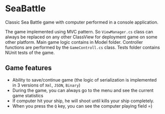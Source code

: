 # SeaBattle

Classic Sea Battle game with computer performed in a console application.

The game implemented using MVC pattern. So `ViewManager.cs` class can always be replaced on any other ClassView for deployment game on some other platform. Main game logic contains in Model folder. 
Сontroller functions are performed by the `GameControll.cs` class. Tests folder contains NUnit tests of the game.

## Game features
- Ability to save/continue game (the logic of serialization is implemented in 3 versions of `Xml`, `JSON`, `Binary`)
- During the game, you can always go to the menu and see the current game statistics
- If computer hit your ship, he will shoot until kills your ship completely.
- When you press the `Q` key, you can see the computer playing field =)
